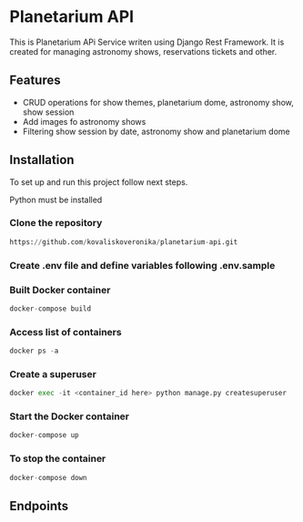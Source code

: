 # Planetarium API

This is Planetarium APi Service writen using Django Rest Framework. It is created for managing astronomy shows, reservations tickets and other.

## Features
* CRUD operations for show themes, planetarium dome, astronomy show, show session
* Add images fo astronomy shows
* Filtering show session by date, astronomy show and planetarium dome

## Installation
To set up and run this project follow next steps.

Python must be installed

### Clone the repository
```python
https://github.com/kovaliskoveronika/planetarium-api.git
```

### Create .env file and define variables following .env.sample

### Built Docker container
```python
docker-compose build
```

### Access list of containers
```python
docker ps -a
```

### Create a superuser
```python
docker exec -it <container_id here> python manage.py createsuperuser
```

### Start the Docker container
```python
docker-compose up
```

### To stop the container
```python
docker-compose down
```

## Endpoints
